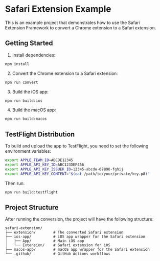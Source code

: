 # Safari Extension Example

This is an example project that demonstrates how to use the Safari Extension Framework to convert a Chrome extension to a Safari extension.

## Getting Started

1. Install dependencies:

```bash
npm install
```

2. Convert the Chrome extension to a Safari extension:

```bash
npm run convert
```

3. Build the iOS app:

```bash
npm run build:ios
```

4. Build the macOS app:

```bash
npm run build:macos
```

## TestFlight Distribution

To build and upload the app to TestFlight, you need to set the following environment variables:

```bash
export APPLE_TEAM_ID=ABCDE12345
export APPLE_API_KEY_ID=ABC123DEF456
export APPLE_API_KEY_ISSUER_ID=12345-abcde-67890-fghij
export APPLE_API_KEY_CONTENT="$(cat /path/to/your/private/key.p8)"
```

Then run:

```bash
npm run build:testflight
```

## Project Structure

After running the conversion, the project will have the following structure:

```
safari-extension/
├── extension/        # The converted Safari extension
├── ios-app/          # iOS app wrapper for the Safari extension
│   ├── App/          # Main iOS app
│   └── Extension/    # Safari extension for iOS
├── macos-app/        # macOS app wrapper for the Safari extension
└── .github/          # GitHub Actions workflows
```